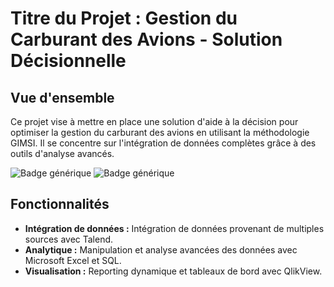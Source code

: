 # Titre du Projet : Gestion du Carburant des Avions - Solution Décisionnelle

## Vue d'ensemble

Ce projet vise à mettre en place une solution d'aide à la décision pour optimiser la gestion du carburant des avions en utilisant la méthodologie GIMSI. Il se concentre sur l'intégration de données complètes grâce à des outils d'analyse avancés.

![Badge générique](https://img.shields.io/badge/statut-en_cours-jaune.svg)
![Badge générique](https://img.shields.io/badge/version-1.0.0-bleu.svg)

## Fonctionnalités

- **Intégration de données :** Intégration de données provenant de multiples sources avec Talend.
- **Analytique :** Manipulation et analyse avancées des données avec Microsoft Excel et SQL.
- **Visualisation :** Reporting dynamique et tableaux de bord avec QlikView.

